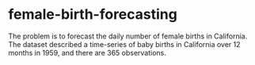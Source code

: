 # female-birth-forecasting
The problem is to forecast the daily number of female births in California. The dataset described a time-series of baby births in California over 12 months in 1959, and there are 365 observations.
